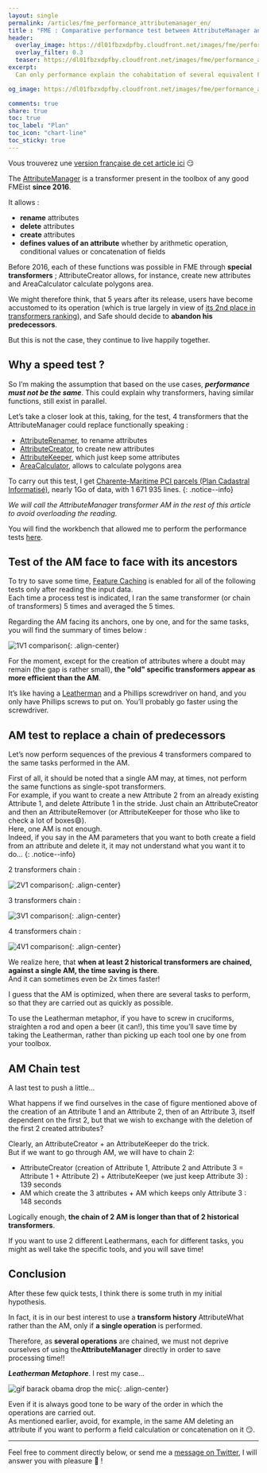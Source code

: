 ```yaml
---
layout: single
permalink: /articles/fme_performance_attributemanager_en/
title : "FME : Comparative performance test between AttributeManager and some equivalent transformers" 
header:
  overlay_image: https://dl01fbzxdpfby.cloudfront.net/images/fme/performance_attributemanager/fme_lizard_perf.png
  overlay_filter: 0.3
  teaser: https://dl01fbzxdpfby.cloudfront.net/images/fme/performance_attributemanager/fme_lizard_perf.png
excerpt:
  Can only performance explain the cohabitation of several equivalent FME transformers ?

og_image: https://dl01fbzxdpfby.cloudfront.net/images/fme/performance_attributemanager/fme_lizard_perf.png

comments: true
share: true
toc: true
toc_label: "Plan"
toc_icon: "chart-line"
toc_sticky: true
---
```


Vous trouverez une [version française de cet article ici](/articles/fme_performance_attributemanager_fr/) :smirk:

The [AttributeManager](https://docs.safe.com/fme/html/FME_Desktop_Documentation/FME_Transformers/Transformers/attributemanager.htm) is a transformer present in the toolbox of any good FMEist **since 2016**.

It allows :

- **rename** attributes
- **delete** attributes
- **create** attributes
- **defines values of an attribute** whether by arithmetic operation, conditional values or concatenation of fields

Before 2016, each of these functions was possible in FME through **special transformers** ; AttributeCreator allows, for instance, create new attributes and AreaCalculator calculate polygons area.

We might therefore think, that 5 years after its release, users have become accustomed to its operation (which is true largely in view of [its 2nd place in transformers ranking](https://aurelienchaumet.github.io/articles/fme_transformers_classement/#attributemanager-passe-second)), and Safe should decide to **abandon his predecessors**.

But this is not the case, they continue to live happily together.

## Why a speed test ?

So I’m making the assumption that based on the use cases, **_performance must not be the same_**. This could explain why transformers, having similar functions, still exist in parallel.

Let’s take a closer look at this, taking, for the test, 4 transformers that the AttributeManager could replace functionally speaking :

- [AttributeRenamer](https://docs.safe.com/fme/html/FME_Desktop_Documentation/FME_Transformers/Transformers/attributerenamer.htm), to rename attributes
- [AttributeCreator](https://docs.safe.com/fme/html/FME_Desktop_Documentation/FME_Transformers/Transformers/attributecreator.htm), to create new attributes
- [AttributeKeeper](https://docs.safe.com/fme/html/FME_Desktop_Documentation/FME_Transformers/Transformers/attributekeeper.htm), which just keep some attributes
- [AreaCalculator](https://docs.safe.com/fme/html/FME_Desktop_Documentation/FME_Transformers/Transformers/areacalculator.htm), allows to calculate polygons area

To carry out this test, I get [Charente-Maritime PCI parcels (Plan Cadastral Informatisé)](https://cadastre.data.gouv.fr/data/etalab-cadastre/2021-04-01/geojson/departements/17/), nearly 1Go of data, with 1 671 935 lines.
{: .notice--info}

_We will call the AttributeManager transformer *AM* in the rest of this article to avoid overloading the reading._

You will find the workbench that allowed me to perform the performance tests [here](aurelienchaumet.github.io/data/fme/).

## Test of the AM face to face with its ancestors

To try to save some time, [Feature Caching](https://www.safe.com/blog/2018/05/caching-data-fme-evangelist174/) is enabled for all of the following tests only after reading the input data.  
Each time a process test is indicated, I ran the same transformer (or chain of transformers) 5 times and averaged the 5 times.

Regarding the AM facing its anchors, one by one, and for the same tasks, you will find the summary of times below :

![1V1 comparison](https://dl01fbzxdpfby.cloudfront.net/images/fme/performance_attributemanager/1V1_en.png "1V1 Comparison"){: .align-center}

For the moment, except for the creation of attributes where a doubt may remain (the gap is rather small), **the "old" specific transformers appear as more efficient than the AM**.

It’s like having a [Leatherman](https://en.wikipedia.org/wiki/Leatherman) and a Phillips screwdriver on hand, and you only have Phillips screws to put on. You’ll probably go faster using the screwdriver.

## AM test to replace a chain of predecessors

Let’s now perform sequences of the previous 4 transformers compared to the same tasks performed in the AM.

First of all, it should be noted that a single AM may, at times, not perform the same functions as single-spot transformers.  
For example, if you want to create a new Attribute 2 from an already existing Attribute 1, and delete Attribute 1 in the stride.
Just chain an AttributeCreator and then an AttributeRemover (or AttributeKeeper for those who like to check a lot of boxes:smile:).  
Here, one AM is not enough.  
Indeed, if you say in the AM parameters that you want to both create a field from an attribute and delete it, it may not understand what you want it to do...
{: .notice--info}

2 transformers chain :

![2V1 comparison](https://dl01fbzxdpfby.cloudfront.net/images/fme/performance_attributemanager/2V1_en.png "2V1 comparison"){: .align-center}

3 transformers chain :

![3V1 comparison](https://dl01fbzxdpfby.cloudfront.net/images/fme/performance_attributemanager/3V1_en.png "3V1 comparison"){: .align-center}

4 transformers chain :

![4V1 comparison](https://dl01fbzxdpfby.cloudfront.net/images/fme/performance_attributemanager/4V1_en.png "4V1 comparison"){: .align-center}

We realize here, that **when at least 2 historical transformers are chained, against a single AM, the time saving is there**.  
And it can sometimes even be 2x times faster!

I guess that the AM is optimized, when there are several tasks to perform, so that they are carried out as quickly as possible.

To use the Leatherman metaphor, if you have to screw in cruciforms, straighten a rod and open a beer (it can!), this time you’ll save time by taking the Leatherman, rather than picking up each tool one by one from your toolbox.

## AM Chain test

A last test to push a little...

What happens if we find ourselves in the case of figure mentioned above of the creation of an Attribute 1 and an Attribute 2, then of an Attribute 3, itself dependent on the first 2, but that we wish to exchange with the deletion of the first 2 created attributes?

Clearly, an AttributeCreator + an AttributeKeeper do the trick.  
But if we want to go through AM, we will have to chain 2:

- AttributeCreator (creation of Attribute 1, Attribute 2 and Attribute 3 = Attribute 1 + Attribute 2) + AttributeKeeper (we just keep Attribute 3) : 139 seconds
- AM which create the 3 attributes + AM which keeps only Attribute 3 : 148 seconds

Logically enough, **the chain of 2 AM is longer than that of 2 historical transformers**.

If you want to use 2 different Leathermans, each for different tasks, you might as well take the specific tools, and you will save time!

## Conclusion

After these few quick tests, I think there is some truth in my initial hypothesis.

In fact, it is in our best interest to use a **transform history** AttributeWhat rather than the AM, only if **a single operation** is performed.

Therefore, as **several operations** are chained, we must not deprive ourselves of using the**AttributeManager** directly in order to save processing time!!

**_Leatherman Metaphore_**. I rest my case...

![gif barack obama drop the mic](https://media.giphy.com/media/3o7qDEq2bMbcbPRQ2c/giphy.gif "Barack drops the mic"){: .align-center}

Even if it is always good tone to be wary of the order in which the operations are carried out.  
As mentioned earlier, avoid, for example, in the same AM deleting an attribute if you want to perform a field calculation or concatenation on it :smirk:.

----

Feel free to comment directly below, or send me a [message on Twitter](https://twitter.com/messages/compose?recipient_id=938055192221765634), I will answer you with pleasure :pray: !
